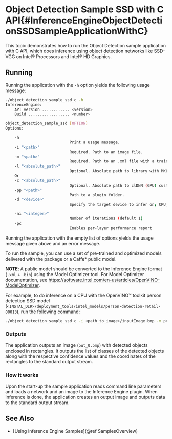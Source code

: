 # Object Detection Sample SSD with C API{#InferenceEngineObjectDetectionSSDSampleApplicationWithC}

This topic demonstrates how to run the Object Detection sample application with C API, which does inference using object detection
networks like SSD-VGG on Intel® Processors and Intel® HD Graphics.

## Running

Running the application with the <code>-h</code> option yields the following usage message:
```sh
./object_detection_sample_ssd_c -h
InferenceEngine:
    API version ............ <version>
    Build .................. <number>

object_detection_sample_ssd [OPTION]
Options:

    -h
                            Print a usage message.
    -i "<path>"
                            Required. Path to an image file.
    -m "<path>"
                            Required. Path to an .xml file with a trained model.
    -l "<absolute_path>"
                            Optional. Absolute path to library with MKL-DNN (CPU) custom layers (*.so).
    Or
    -c "<absolute_path>"
                            Optional. Absolute path to clDNN (GPU) custom layers config (*.xml).
    -pp "<path>"
                            Path to a plugin folder.
    -d "<device>"
                            Specify the target device to infer on; CPU, GPU, FPGA or MYRIAD is acceptable. Sample will look for a suitable plugin for device specified

    -ni "<integer>"
                            Number of iterations (default 1)
    -pc
                            Enables per-layer performance report

```

Running the application with the empty list of options yields the usage message given above and an error message.

To run the sample, you can use a set of pre-trained and optimized models delivered with the package or a Caffe* public model.

**NOTE**: A public model should be converted to the Inference Engine format (`.xml` + `.bin`) using the Model Optimizer tool. For Model Optimizer documentation, see https://software.intel.com/en-us/articles/OpenVINO-ModelOptimizer.

For example, to do inference on a CPU with the OpenVINO&trade; toolkit person detection SSD model (`<INSTAL_DIR>/deployment_tools/intel_models/person-detection-retail-00013`), run the following command:

```sh
./object_detection_sample_ssd_c -i <path_to_image>/inputImage.bmp -m person-detection-retail-0013.xml -d CPU
```

### Outputs

The application outputs an image (<code>out_0.bmp</code>) with detected objects enclosed in rectangles. It outputs the list of classes
of the detected objects along with the respective confidence values and the coordinates of the
rectangles to the standard output stream.

### How it works

Upon the start-up the sample application reads command line parameters and loads a network and an image to the Inference
Engine plugin. When inference is done, the application creates an
output image and outputs data to the standard output stream.

## See Also
* [Using Inference Engine Samples](@ref SamplesOverview)
